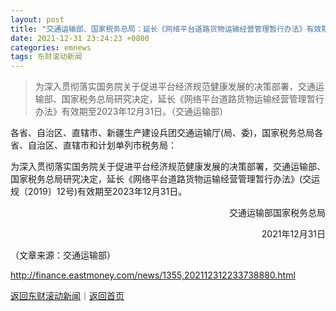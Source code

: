 ```yaml
---
layout: post
title: "交通运输部、国家税务总局：延长《网络平台道路货物运输经营管理暂行办法》有效期至2023年12月31日"
date: 2021-12-31 23:24:23 +0800
categories: emnews
tags: 东财滚动新闻
---
```

> 为深入贯彻落实国务院关于促进平台经济规范健康发展的决策部署，交通运输部、国家税务总局研究决定，延长《网络平台道路货物运输经营管理暂行办法》有效期至2023年12月31日。（交通运输部）

<p>各省、自治区、直辖市、新疆生产建设兵团交通运输厅(局、委)，国家税务总局各省、自治区、直辖市和计划单列市税务局：</p><p>为深入贯彻落实国务院关于促进平台经济规范健康发展的决策部署，交通运输部、国家税务总局研究决定，延长《网络平台道路货物运输经营管理暂行办法》(交运规〔2019〕12号)有效期至2023年12月31日。</p><p style="text-align:right;">交通运输部国家税务总局</p><p style="text-align:right;">2021年12月31日</p><p class="em_media">（文章来源：交通运输部）</p>

<http://finance.eastmoney.com/news/1355,202112312233738880.html>

[返回东财滚动新闻](//finews.withounder.com/emnews/)｜[返回首页](//finews.withounder.com/)